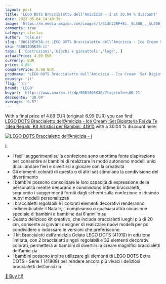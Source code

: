 ```yaml
---
layout: post
title: 'LEGO DOTS Braccialetto dell’Amicizia - I at 30.04 % discount'
date: 2021-05-04 14:40:39
image: 'https://m.media-amazon.com/images/I/51dh22RP+5L._SL500_._SL400_.jpg'
comments: true
category: ofertas
author: 'tole.es'
slug: 'B0813Q5K38-it LEGO DOTS Braccialetto dell’Amicizia - Ice Cream Set...'
sku: 'B0813Q5K38-it'
tags: [ 'Costruzioni','Giochi e giocattoli','lego', ]
actualPrice: 4.89 EUR
currency: EUR
price: 4.89
comparePrice: 6.99 EUR
prodname: 'LEGO DOTS Braccialetto dell’Amicizia - Ice Cream  Set Bigiotteria Fai da Te  Idea Regalo  Kit Artistici per Bambini  41910'
country: 'it'
flag: '🇮🇹'
brand: 'LEGO'
buyurl: 'https://www.amazon.it/dp/B0813Q5K38/?tag=tolees00-21'
descuento: '30.04'
average: '6.57'
---
```


With a final price of 4.89 EUR (original: 6.99 EUR) you can find [LEGO DOTS Braccialetto dell’Amicizia - Ice Cream  Set Bigiotteria Fai da Te  Idea Regalo  Kit Artistici per Bambini  41910](https://www.amazon.it/dp/B0813Q5K38/?tag=tolees00-21) with a  30.04 % discount here:

[![LEGO DOTS Braccialetto dell’Amicizia - I](https://m.media-amazon.com/images/I/51dh22RP+5L._SL500_._SL400_.jpg)](https://www.amazon.it/dp/B0813Q5K38/?tag=tolees00-21)

ℹ️:

- I facili suggerimenti sulla confezione sono unottima fonte dispirazione per consentire ai bambini di realizzare in modo autonomo modelli unici di cui andare fieri e divertirsi a giocare con la creatività
- Gli elementi colorati di questo o di altri set stimolano la condivisione del divertimento
- I bambini possono consolidare le loro capacità di espressione della personalità mentre decorano e condividono ottime braccialetti, seguendo i suggerimenti forniti dagli schemi sulla confezione o ideando nuovi modelli personalizzati
- I braccialetti regolabili e i colorati elementi decorativi renderanno indimenticabile il Natale, il compleanno o qualsiasi altra occasione speciale di bambini e bambine dai 6 anni in su
- Questo delizioso kit creativo, che include braccialetti lunghi più di 20 cm, consente ai giovani designer di realizzare nuovi modelli per poi condividere o indossare le versioni che preferiscono
- Il kit Braccialetti dell’amicizia Gelato LEGO DOTS (41910) in edizione limitata, con 2 braccialetti singoli regolabili e 32 elementi decorativi colorati, permetterà ai bambini di divertirsi a creare magnifici braccialetti dell’amicizia
- I bambini possono inoltre utilizzare gli elementi di LEGO DOTS Extra DOTS - Serie 1 (41908) per rendere ancora più vivaci i deliziosi braccialetti dell’amicizia

[🛒 Buy it!!](https://www.amazon.it/dp/B0813Q5K38/?tag=tolees00-21)
